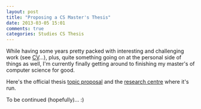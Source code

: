 ```yaml
---
layout: post
title: "Proposing a CS Master's Thesis"
date: 2013-03-05 15:01
comments: true
categories: Studies CS Thesis
---
```


While having some years pretty packed with interesting and challenging work (see [CV](http://dl.dropbox.com/u/194129/cv_rthurnher.pdf)...), plus, quite something going on at the personal side of things as well, I'm currently finally getting around to finishing my master's of computer science for good.

Here's the official thesis [topic proposal](http://dl.dropbox.com/u/194129/proposal.pdf) and the [research centre](http://www.cvast.tuwien.ac.at/cvast) where it's run.

To be continued (hopefully)... :)
